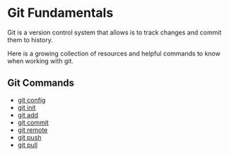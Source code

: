 # Git Fundamentals

Git is a version control system that allows is to track changes and commit them to history. 

Here is a growing collection of resources and helpful commands to know when working with git. 

## Git Commands
- [git config](./command/Config.md)
- [git init](./command/Init.md)
- [git add](command/Add.md)
- [git commit](./command/commit.md)
- [git remote](./command/Remote.md)
- [git push](./command/Push.md)
- [git pull](./command/Pull.md)
